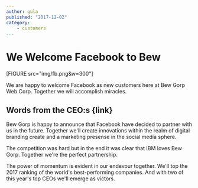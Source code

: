 ```yaml
---
author: gula
published: "2017-12-02"
category:
    - customers
...
```

We Welcome Facebook to Bew
==================================

[FIGURE src="img/fb.png&w=300"]

We are happy to welcome Facebook as new customers here at Bew Gorp Web Corp. Together we will accomplish miracles.

Words from the CEO:s {link}
-----------------------------------

Bew Gorp is happy to announce that Facebook have decided to partner with us in the future. Together we'll create innovations within the realm of digital branding create and a marketing presense in the social media sphere.

The competition was hard but in the end it was clear that IBM loves Bew Gorp. Together we're the perfect partnership.

The power of momentum is evident in our endevour together. We'll top the 2017 ranking of the world's best-performing companies. And with two of this year's top CEOs we'll emerge as victors.